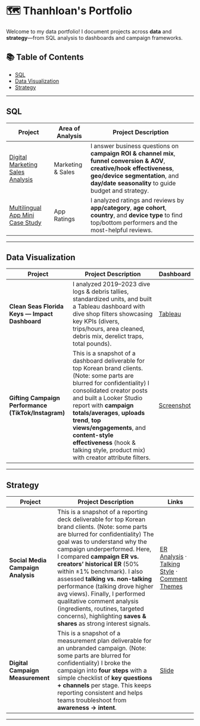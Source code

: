 # 🗺 Thanhloan's Portfolio

Welcome to my data portfolio! I document projects across **data** and **strategy**—from SQL analysis to dashboards and campaign frameworks.

## 📚 Table of Contents
- [SQL](#sql)
- [Data Visualization](#data-visualization)
- [Strategy](#strategy)

---

## SQL

| Project | Area of Analysis | Project Description |
|---|---|---|
| [Digital Marketing Sales Analysis](https://github.com/thanhloantran005/SQL-Case-Studies/blob/main/Digital%20Marketing%20Sales%20Analysis.md) | Marketing & Sales | I answer business questions on **campaign ROI & channel mix**, **funnel conversion & AOV**, **creative/hook effectiveness**, **geo/device segmentation**, and **day/date seasonality** to guide budget and strategy. |
| [Multilingual App Mini Case Study](https://github.com/thanhloantran005/SQL-Case-Studies/blob/main/Multilingual%20App%20Mini%20Case%20Study.md) | App Ratings | I analyzed ratings and reviews by **app/category**, **age cohort**, **country**, and **device type** to find top/bottom performers and the most-helpful reviews. |

---

## Data Visualization

| Project | Project Description | Dashboard |
|---|---|---|
| **Clean Seas Florida Keys — Impact Dashboard** | I analyzed 2019–2023 dive logs & debris tallies, standardized units, and built a Tableau dashboard with dive shop filters showcasing key KPIs (divers, trips/hours, area cleaned, debris mix, derelict traps, total pounds). | [Tableau](https://public.tableau.com/app/profile/thanhloan.tran/viz/CourtneysDashboard2/Dashboard1) |
| **Gifting Campaign Performance (TikTok/Instagram)** | This is a snapshot of a dashboard deliverable for top Korean brand clients. (Note: some parts are blurred for confidentiality) I consolidated creator posts and built a Looker Studio report with **campaign totals/averages**, **uploads trend**, **top views/engagements**, and **content-style effectiveness** (hook & talking style, product mix) with creator attribute filters. | [Screenshot](https://github.com/user-attachments/assets/57b78508-2405-4f03-9d0d-0ccb32e08716) |

---

## Strategy

| Project | Project Description | Links |
|---|---|---|
| **Social Media Campaign Analysis** | This is a snapshot of a reporting deck deliverable for top Korean brand clients. (Note: some parts are blurred for confidentiality) The goal was to understand why the campaign underperformed. Here, I compared **campaign ER vs. creators’ historical ER** (50% within ±1% benchmark). I also assessed **talking vs. non-talking** performance (talking drove higher avg views). Finally, I performed qualitative comment analysis (ingredients, routines, targeted concerns), highlighting **saves & shares** as strong interest signals.| [ER Analysis](https://github.com/user-attachments/assets/f2e2dca6-3e42-493d-8086-383da090089a) · [Talking Style](https://github.com/user-attachments/assets/1e08e78d-6efe-4737-8868-751e06e0af51) · [Comment Themes](https://github.com/user-attachments/assets/1e08e78d-6efe-4737-8868-751e06e0af51) |
| **Digital Campaign Measurement** | This is a snapshot of a measurement plan deliverable for an unbranded campaign. (Note: some parts are blurred for confidentiality) I broke the campaign into **four steps** with a simple checklist of **key questions + channels** per stage. This keeps reporting consistent and helps teams troubleshoot from **awareness → intent**. | [Slide](https://github.com/user-attachments/assets/1afd3f6d-4c85-4d2d-a033-d461d00f7c20) |

---




